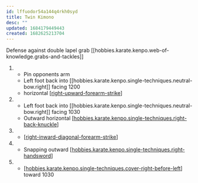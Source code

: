 ```yaml
---
id: lffuodor54a144q4rkh0syd
title: Twin Kimono
desc: ""
updated: 1684179449443
created: 1682625213704
---
```


Defense against double lapel grab
[[hobbies.karate.kenpo.web-of-knowledge.grabs-and-tackles]]

1. - Pin opponents arm
   - Left foot back into [[hobbies.karate.kenpo.single-techniques.neutral-bow.right]] facing 1200
   - horizontal [[right-upward-forearm-strike]]
2. - Left foot back into [[hobbies.karate.kenpo.single-techniques.neutral-bow.right]] facing 1030
   - Outward horizontal [[hobbies.karate.kenpo.single-techniques.right-back-knuckle]]
3. - [[right-inward-diagonal-forearm-strike]]
4. - Snapping outward [[hobbies.karate.kenpo.single-techniques.right-handsword]]
5. - [[hobbies.karate.kenpo.single-techniques.cover-right-before-left]] toward 1030



[//begin]: # "Autogenerated link references for markdown compatibility"
[right-upward-forearm-strike]: ../single-techniques/right-upward-forearm-strike.md "Right Upward Forearm Strike"
[hobbies.karate.kenpo.single-techniques.right-back-knuckle]: ../single-techniques/hobbies.karate.kenpo.single-techniques.right-back-knuckle.md "Right Back Knuckle"
[right-inward-diagonal-forearm-strike]: ../single-techniques/right-inward-diagonal-forearm-strike.md "Right Inward Diagonal Forearm Strike"
[hobbies.karate.kenpo.single-techniques.right-handsword]: ../single-techniques/hobbies.karate.kenpo.single-techniques.right-handsword.md "Right Handsword"
[hobbies.karate.kenpo.single-techniques.cover-right-before-left]: ../single-techniques/hobbies.karate.kenpo.single-techniques.cover-right-before-left.md "Cover Right before Left"
[//end]: # "Autogenerated link references"